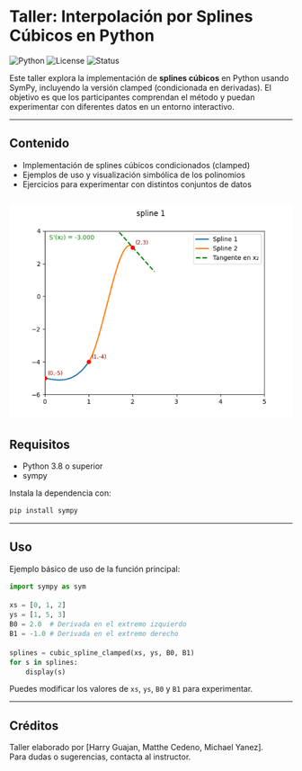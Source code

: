 # Taller: Interpolación por Splines Cúbicos en Python

![Python](https://img.shields.io/badge/Python-3.8%2B-blue)
![License](https://img.shields.io/badge/License-MIT-green)
![Status](https://img.shields.io/badge/Status-En%20desarrollo-orange)

Este taller explora la implementación de **splines cúbicos** en Python usando SymPy, incluyendo la versión clamped (condicionada en derivadas). El objetivo es que los participantes comprendan el método y puedan experimentar con diferentes datos en un entorno interactivo.

---

## Contenido

- Implementación de splines cúbicos condicionados (clamped)
- Ejemplos de uso y visualización simbólica de los polinomios
- Ejercicios para experimentar con distintos conjuntos de datos

![Demostración](spline1.gif)
---

## Requisitos

- Python 3.8 o superior
- sympy

Instala la dependencia con:

```sh
pip install sympy
```

---

## Uso

Ejemplo básico de uso de la función principal:

```python
import sympy as sym

xs = [0, 1, 2]
ys = [1, 5, 3]
B0 = 2.0  # Derivada en el extremo izquierdo
B1 = -1.0 # Derivada en el extremo derecho

splines = cubic_spline_clamped(xs, ys, B0, B1)
for s in splines:
    display(s)
```

Puedes modificar los valores de `xs`, `ys`, `B0` y `B1` para experimentar.

---

## Créditos

Taller elaborado por [Harry Guajan, Matthe Cedeno, Michael Yanez].  
Para dudas o sugerencias, contacta al instructor.